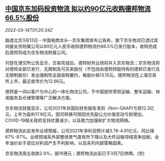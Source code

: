 <!--1647221463000-->
[中国京东加码投资物流 拟以约90亿元收购德邦物流66.5%股份](https://cn.reuters.com/article/jddepponlogistics-0313-sun-idCNKCS2LB02I)
------

<div><i>2022-03-14T01:20:34Z</i></div><p>路透北京3月13日 - 中国电商龙头--京东集团发布公告称，旗下京东物流已透过其间接全资附属公司以90亿元人民币收购德邦物流约66.5%已发行股本，收购完成后德邦将成为京东物流附属公司。</p><p>刊登在港交所公告显示，交易完成后，德邦财务业绩将并入京东物流；京东物流将对德邦全部已发行、无限制及可买卖股份（不包括由德邦控股持有的德邦已发行及无限制股份）发出强制性全面收购要约，每股价格13.15元。德邦物流在上海交易所上市，最近收市价为12.66元。</p><p>德邦是一间以客户为中心的一体化物流公司，于中国提供零担运输、整车运输、快递服务及仓储管理等广泛解决方案。</p><p>京东物流财报显示，公司2021年非国际财务报告准则（Non-GAAP)亏损12.3亿元，上年为盈利17.9亿元。因可转换可赎回优先股公允价值变动亏损增加，COVID-19相关政府支持优惠减少，以及致力加强和扩大物流网络。</p><p>德邦物流此前发布业绩预报，公司2021年净利润预计减3.78-4.91亿元，同比降67%-87%。业绩预减系外部整体景气度有所下降以及大件运输领域竞争加剧，全年油价处于高位对利润产生不利影响，以及系列内部策略因素。</p><p>京东物流周五收跌2.9%，报19港元；德邦物流此前已于3月7日停牌。(完)</p>
